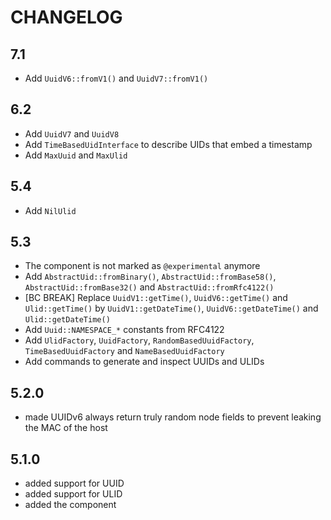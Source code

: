 CHANGELOG
=========

7.1
---

 * Add `UuidV6::fromV1()` and `UuidV7::fromV1()`

6.2
---

 * Add `UuidV7` and `UuidV8`
 * Add `TimeBasedUidInterface` to describe UIDs that embed a timestamp
 * Add `MaxUuid` and `MaxUlid`

5.4
---

 * Add `NilUlid`

5.3
---

 * The component is not marked as `@experimental` anymore
 * Add `AbstractUid::fromBinary()`, `AbstractUid::fromBase58()`, `AbstractUid::fromBase32()` and `AbstractUid::fromRfc4122()`
 * [BC BREAK] Replace `UuidV1::getTime()`, `UuidV6::getTime()` and `Ulid::getTime()` by `UuidV1::getDateTime()`, `UuidV6::getDateTime()` and `Ulid::getDateTime()`
 * Add `Uuid::NAMESPACE_*` constants from RFC4122
 * Add `UlidFactory`, `UuidFactory`, `RandomBasedUuidFactory`, `TimeBasedUuidFactory` and `NameBasedUuidFactory`
 * Add commands to generate and inspect UUIDs and ULIDs

5.2.0
-----

 * made UUIDv6 always return truly random node fields to prevent leaking the MAC of the host

5.1.0
-----

 * added support for UUID
 * added support for ULID
 * added the component
